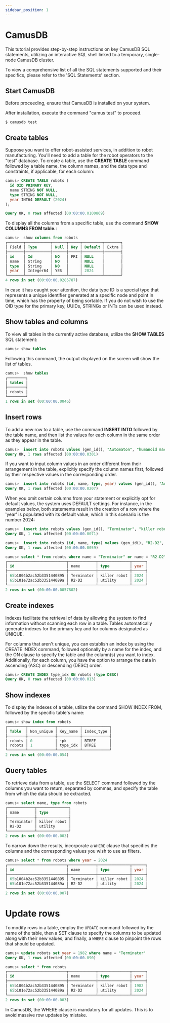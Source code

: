 ```yaml
---
sidebar_position: 1
---
```


# CamusDB

This tutorial provides step-by-step instructions on key CamusDB SQL statements, utilizing an interactive SQL shell linked to a temporary, single-node CamusDB cluster.

To view a comprehensive list of all the SQL statements supported and their specifics, please refer to the 'SQL Statements' section.

## Start CamusDB

Before proceeding, ensure that CamusDB is installed on your system.

After installation, execute the command "camus test" to proceed.

```shell shell
$ camusdb test
```

## Create tables

Suppose you want to offer robot-assisted services, in addition to robot manufacturing. You'll need to add a table for the robot operators to the "test" database. To create a table, use the **CREATE TABLE** command followed by a table name, the column names, and the data type and constraints, if applicable, for each column:

```sql
camus> CREATE TABLE robots (
  id OID PRIMARY KEY,
  name STRING NOT NULL, 
  type STRING NOT NULL, 
  year INT64 DEFAULT (2024)
);

Query OK, 0 rows affected (00:00:00.0100869)
```

To display all the columns from a specific table, use the command **SHOW COLUMNS FROM table.**:

```sql
camus>  show columns from robots
┌───────┬───────────┬──────┬─────┬─────────┬───────┐
│ Field │ Type      │ Null │ Key │ Default │ Extra │
├───────┼───────────┼──────┼─────┼─────────┼───────┤
│ id    │ Id        │ NO   │ PRI │ NULL    │       │
│ name  │ String    │ NO   │     │ NULL    │       │
│ type  │ String    │ NO   │     │ NULL    │       │
│ year  │ Integer64 │ YES  │     │ 2024    │       │
└───────┴───────────┴──────┴─────┴─────────┴───────┘
4 rows in set (00:00:00.0285787)
```

In case it has caught your attention, the data type ID is a special type that represents a unique identifier generated at a specific node and point in time, which has the property of being sortable. If you do not wish to use the OID type for the primary key, UUIDs, STRINGs or INTs can be used instead.

## Show tables and columns

To view all tables in the currently active database, utilize the **SHOW TABLES** SQL statement:

```sql
camus> show tables
```

Following this command, the output displayed on the screen will show the list of tables.

```sql
camus>  show tables
┌────────┐
│ tables │
├────────┤
│ robots │
└────────┘
1 rows in set (00:00:00.0046)
```

## Insert rows

To add a new row to a table, use the command **INSERT INTO** followed by the table name, and then list the values for each column in the same order as they appear in the table.

```sql
camus>  insert into robots values (gen_id(), "Automaton", "humanoid machinery", 1940)
Query OK, 1 rows affected (00:00:00.0301)
```

If you want to input column values in an order different from their arrangement in the table, explicitly specify the column names first, followed by their respective values in the corresponding order.

```sql
camus>  insert into robots (id, name, type, year) values (gen_id(), "Automaton", "humanoid machinery", 1940)
Query OK, 1 rows affected (00:00:00.0207)
```

When you omit certain columns from your statement or explicitly opt for default values, the system uses DEFAULT settings. For instance, in the examples below, both statements result in the creation of a row where the 'year' is populated with its default value, which in this scenario is the number 2024:

```sql
camus>  insert into robots values (gen_id(), "Terminator", "killer robot", DEFAULT)
Query OK, 1 rows affected (00:00:00.0071)

camus>  insert into robots (id, name, type) values (gen_id(), "R2-D2", "utility")
Query OK, 1 rows affected (00:00:00.0059)
```

```sql
camus> select * from robots where name = "Terminator" or name = "R2-D2"
┌──────────────────────────┬────────────┬──────────────┬──────┐
│ id                       │ name       │ type         │ year │
├──────────────────────────┼────────────┼──────────────┼──────┤
│ 65b1004b2ac52b3351440895 │ Terminator │ killer robot │ 2024 │
│ 65b101e72ac52b335144089a │ R2-D2      │ utility      │ 2024 │
└──────────────────────────┴────────────┴──────────────┴──────┘
2 rows in set (00:00:00.0057802)
```

## Create indexes

Indexes facilitate the retrieval of data by allowing the system to find information without scanning each row in a table. Tables automatically generate indexes for the primary key and for columns designated as UNIQUE.

For columns that aren't unique, you can establish an index by using the CREATE INDEX command, followed optionally by a name for the index, and the ON clause to specify the table and the column(s) you want to index. Additionally, for each column, you have the option to arrange the data in ascending (ASC) or descending (DESC) order.

```sql
camus> CREATE INDEX type_idx ON robots (type DESC)
Query OK, 0 rows affected (00:00:00.013)
```

## Show indexes

To display the indexes of a table, utilize the command SHOW INDEX FROM, followed by the specific table's name:

```sql
camus> show index from robots
┌────────┬────────────┬──────────┬────────────┐
│ Table  │ Non_unique │ Key_name │ Index_type │
├────────┼────────────┼──────────┼────────────┤
│ robots │ 0          │ ~pk      │ BTREE      │
│ robots │ 1          │ type_idx │ BTREE      │
└────────┴────────────┴──────────┴────────────┘
2 rows in set (00:00:00.054)
```

## Query tables

To retrieve data from a table, use the SELECT command followed by the columns you want to return, separated by commas, and specify the table from which the data should be extracted.

```sql
camus> select name, type from robots
┌────────────┬──────────────┐
│ name       │ type         │
├────────────┼──────────────┤
│ Terminator │ killer robot │
│ R2-D2      │ utility      │
└────────────┴──────────────┘
2 rows in set (00:00:00.003)
```

To narrow down the results, incorporate a `WHERE` clause that specifies the columns and the corresponding values you wish to use as filters.

```sql
camus> select * from robots where year = 2024
┌──────────────────────────┬────────────┬──────────────┬──────┐
│ id                       │ name       │ type         │ year │
├──────────────────────────┼────────────┼──────────────┼──────┤
│ 65b1004b2ac52b3351440895 │ Terminator │ killer robot │ 2024 │
│ 65b101e72ac52b335144089a │ R2-D2      │ utility      │ 2024 │
└──────────────────────────┴────────────┴──────────────┴──────┘
2 rows in set (00:00:00.007)
```

# Update rows

To modify rows in a table, employ the `UPDATE` command followed by the name of the table, then a SET clause to specify the columns to be updated along with their new values, and finally, a `WHERE` clause to pinpoint the rows that should be updated.

```sql
camus> update robots set year = 1982 where name = "Terminator"
Query OK, 1 rows affected (00:00:00.090)
```

```sql
camus> select * from robots
┌──────────────────────────┬────────────┬──────────────┬──────┐
│ id                       │ name       │ type         │ year │
├──────────────────────────┼────────────┼──────────────┼──────┤
│ 65b1004b2ac52b3351440895 │ Terminator │ killer robot │ 1982 │
│ 65b101e72ac52b335144089a │ R2-D2      │ utility      │ 2024 │
└──────────────────────────┴────────────┴──────────────┴──────┘
2 rows in set (00:00:00.003)
```

In CamusDB, the WHERE clause is mandatory for all updates. This is to avoid massive row updates by mistake.